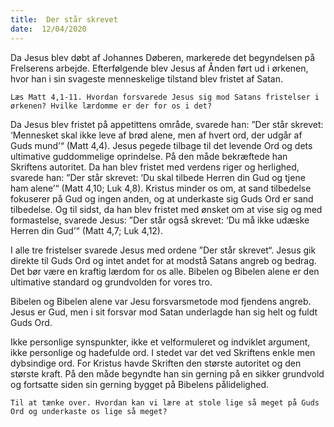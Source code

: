 ```yaml
---
title:  Der står skrevet
date:  12/04/2020
---
```


Da Jesus blev døbt af Johannes Døberen, markerede det begyndelsen på Frelserens arbejde. Efterfølgende blev Jesus af Ånden ført ud i ørkenen, hvor han i sin svageste menneskelige tilstand blev fristet af Satan.

`Læs Matt 4,1-11. Hvordan forsvarede Jesus sig mod Satans fristelser i ørkenen? Hvilke lærdomme er der for os i det?`

Da Jesus blev fristet på appetittens område, svarede han: ”Der står skrevet: ‘Mennesket skal ikke leve af brød alene, men af hvert ord, der udgår af Guds mund’“ (Matt 4,4). Jesus pegede tilbage til det levende Ord og dets ultimative guddommelige oprindelse. På den måde bekræftede han Skriftens autoritet. Da han blev fristet med verdens riger og herlighed, svarede han: ”Der står skrevet: ‘Du skal tilbede Herren din Gud og tjene ham alene’“ (Matt 4,10; Luk 4,8). Kristus minder os om, at sand tilbedelse fokuserer på Gud og ingen anden, og at underkaste sig Guds Ord er sand tilbedelse. Og til sidst, da han blev fristet med ønsket om at vise sig og med formastelse, svarede Jesus: ”Der står også skrevet: ‘Du må ikke udæske Herren din Gud’“ (Matt 4,7; Luk 4,12).

I alle tre fristelser svarede Jesus med ordene ”Der står skrevet“. Jesus gik direkte til Guds Ord og intet andet for at modstå Satans angreb og bedrag. Det bør være en kraftig lærdom for os alle. Bibelen og Bibelen alene er den ultimative standard og grundvolden for vores tro.

Bibelen og Bibelen alene var Jesu forsvarsmetode mod fjendens angreb. Jesus er Gud, men i sit forsvar mod Satan underlagde han sig helt og fuldt Guds Ord.

Ikke personlige synspunkter, ikke et velformuleret og indviklet argument, ikke personlige og hadefulde ord. I stedet var det ved Skriftens enkle men dybsindige ord. For Kristus havde Skriften den største autoritet og den største kraft. På den måde begyndte han sin gerning på en sikker grundvold og fortsatte siden sin gerning bygget på Bibelens pålidelighed.

`Til at tænke over. Hvordan kan vi lære at stole lige så meget på Guds Ord og underkaste os lige så meget?`